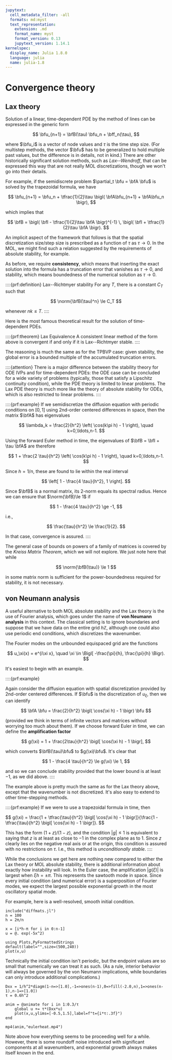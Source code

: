 ```yaml
---
jupytext:
  cell_metadata_filter: -all
  formats: md:myst
  text_representation:
    extension: .md
    format_name: myst
    format_version: 0.13
    jupytext_version: 1.14.1
kernelspec:
  display_name: Julia 1.8.0
  language: julia
  name: julia-1.8
---
```


# Convergence theory

## Lax theory

Solution of a linear, time-dependent PDE by the method of lines can be expressed in the generic form

$$
\bfu_{n+1} = \bfB(\tau) \bfu_n + \bff_n(\tau), 
$$

where $\bfu_i$ is a vector of node values and $\tau$ is the time step size. (For multistep methods, the vector $\bfu$ has to be generalized to hold multiple past values, but the difference is in details, not in kind.) There are other historically significant solution methods, such as *Lax--Wendroff*, that can be expressed this way that are not really MOL discretizations, though we won't go into their details. 

For example, if the semidiscrete problem $\partial_t \bfu = \bfA \bfu$ is solved by the trapezoidal formula, we have 

$$
\bfu_{n+1} = \bfu_n + \tfrac{1}{2}\tau \bigl( \bfA\bfu_{n+1} + \bfA\bfu_n \bigr), 
$$

which implies that

$$
\bfB = \bigl( \bfI - \tfrac{1}{2}\tau \bfA \bigr)^{-1} \, \bigl( \bfI + \tfrac{1}{2}\tau \bfA \bigr). 
$$

An implicit aspect of the framework that follows is that the spatial discretization size/step size is prescribed as a function of $\tau$ as $\tau\to 0$. In the MOL, we might find such a relation suggested by the requirements of absolute stability, for example.

As before, we require **consistency**, which means that inserting the exact solution into the formula has a truncation error that vanishes as $\tau\to 0$, and stability, which means boundedness of the numerical solution as $\tau \to 0$.

::::{prf:definition} Lax--Richtmyer stability
For any $T$, there is a constant $C_T$ such that

$$
\norm{\bfB(\tau)^n} \le C_T
$$

whenever $nk \le T$.
::::

Here is the most famous theoretical result for the solution of time-dependent PDEs.

::::{prf:theorem} Lax Equivalence
A consistent linear method of the form above is convergent if and only if it is Lax--Richtmyer stable.
::::

The reasoning is much the same as for the TPBVP case: given stability, the global error is a bounded multiple of the accumulated truncation errors. 

::::{attention}
There is a major difference between the stability theory for ODE IVPs and for time-dependent PDEs: the ODE case can be concluded for a wide variety of problems (typically, those that satisfy a Lipschitz continuity condition), while the PDE theory is limited to linear problems. The Lax PDE theory is much more like the theory of absolute stability for ODEs, which is also restricted to linear problems.
::::

::::{prf:example}
If we semidiscretize the diffusion equation with periodic conditions on $[0,1]$ using 2nd-order centered differences in space, then the matrix $\bfA$ has eigenvalues 

$$
\lambda_k = \frac{2}{h^2} \left( \cos(k\pi h) - 1 \right), \quad k=0,\ldots,n-1.
$$

Using the forward Euler method in time, the eigenvalues of $\bfB = \bfI + \tau \bfA$ are therefore

$$
1 + \frac{2 \tau}{h^2} \left( \cos(k\pi h) - 1 \right), \quad k=0,\ldots,n-1. 
$$

Since $h=1/n$, these are found to lie within the real interval 

$$
\left[ 1 - \frac{4 \tau}{h^2}, 1 \right]. 
$$

Since $\bfB$ is a normal matrix, its 2-norm equals its spectral radius. Hence we can ensure that $\norm{\bfB}\le 1$ if 

$$
1 - \frac{4 \tau}{h^2} \ge -1, 
$$

i.e.,

$$
\frac{\tau}{h^2} \le \frac{1}{2}.
$$ 

In that case, convergence is assured. 
::::

The general case of bounds on powers of a family of matrices is covered by the *Kreiss Matrix Theorem*, which we will not explore. We just note here that while 

$$
\norm{\bfB(\tau)} \le 1
$$

in some matrix norm is sufficient for the power-boundedness required for stability, it is not necessary. 

## von Neumann analysis

A useful alternative to both MOL absolute stability and the Lax theory is the use of Fourier analysis, which goes under the name of **von Neumann analysis** in this context. The classical setting is to ignore boundaries and suppose that we have data on the entire grid $h\mathbb{Z}$, although one could also use periodic end conditions, which discretizes the wavenumber.

The Fourier modes on the unbounded equispaced grid are the functions 

$$
u_\xi(x) = e^{i\xi x}, \quad \xi \in \Bigl[ -\frac{\pi}{h}, \frac{\pi}{h} \Bigr).
$$

It's easiest to begin with an example. 

::::{prf:example}
<!-- Again consider the diffusion equation with discretization provided by 2nd-order centered differences in space and forward Euler in time. If $\bfu$ is the discretization of $u_\xi$, then 

$$
\bfu_{n+1} = \left[ 1 + \frac{2\tau}{h^2} \bigl( \cos(\xi h) - 1 \bigr) \right] \bfu_n. 
$$ -->

Again consider the diffusion equation with spatial discretization provided by 2nd-order centered differences. If $\bfu$ is the discretization of $u_\xi$, then we can identify 

$$
\bfA \bfu = \frac{2}{h^2} \bigl( \cos(\xi h) - 1 \bigr) \bfu 
$$

(provided we think in terms of infinite vectors and matrices without worrying too much about them). If we choose forward Euler in time, we can define the **amplification factor**

$$
g(\xi) = 1 + \frac{2\tau}{h^2} \bigl[ \cos(\xi h) - 1 \bigr],
$$

which converts $\bfB(\tau)\bfu$ to $g(\xi)\bfu$. It's clear that 

$$
1 - \frac{4 \tau}{h^2} \le g(\xi) \le 1,
$$

and so we can conclude stability provided that the lower bound is at least $-1$, as we did above.
::::

The example above is pretty much the same as for the Lax theory above, except that the wavenumber is not discretized. It's also easy to extend to other time-stepping methods.

::::{prf:example}
If we were to use a trapezoidal formula in time, then

$$
g(\xi) = \frac{1 + \tfrac{\tau}{h^2} \bigl[ \cos(\xi h) - 1 \bigr]}{\frac{1 - \tfrac{\tau}{h^2} \bigl[ \cos(\xi h) - 1 \bigr]}. 
$$

This has the form $(1+z)/(1-z)$, and the condition $|g|\le 1$ is equivalent to saying that $z$ is at least as close to $-1$ in the complex plane as to $1$. Since $z$ clearly lies on the negative real axis or at the origin, this condition is assured with no restrictions on $\tau$. I.e., this method is *unconditionally stable*. 
::::

While the conclusions we get here are nothing new compared to either the Lax theory or MOL absolute stability, there is additional information about exactly how instability will look. In the Euler case, the amplification $|g(\xi)|$ is largest when $\xi h = \pm \pi$. This represents the sawtooth mode in space. Since every initial condition (and numerical error) is a superposition of Fourier modes, we expect the largest possible exponential growth in the most oscillatory spatial mode.

For example, here is a well-resolved, smooth initial condition.

```{code-cell}
include("diffmats.jl")
n = 100
h = 2π/n

x = [i*h-π for i in 0:n-1]
u = @. exp(-5x^2)

using Plots,PyFormattedStrings
default(label="",size=(500,240))
plot(x,u)
```

Technically the initial condition isn't periodic, but the endpoint values are so small that numerically we can treat it as such. (As a rule, interior behavior will always be governed by the von Neumann implications, while boundaries can only introduce additional complications.)

```{code-cell}
Dxx = 1/h^2*diagm(1-n=>[1.0],-1=>ones(n-1),0=>fill(-2.0,n),1=>ones(n-1),n-1=>[1.0])
τ = 0.6h^2 

anim = @animate for i in 1:0.3/τ
    global u += τ*(Dxx*u) 
    plot(x,u,ylims=[-0.5,1.5],label=f"t={i*τ:.3f}")
end

mp4(anim,"eulerheat.mp4")
```

Note above how everything seems to be proceeding well for a while. However, there is some roundoff noise introduced with significant components at all wavenumbers, and exponential growth always makes itself known in the end.